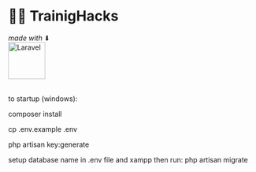 # 🏋️‍♂️ TrainigHacks
_made with_ ⬇ <br/>  [<img src="https://laravel.com/img/logomark.min.svg" alt="Laravel" width="75">](https://laravel.com/) 
<br/>
<br/>





to startup (windows):

composer install

cp .env.example .env

php artisan key:generate

setup database name in .env file and xampp then run: php artisan migrate

